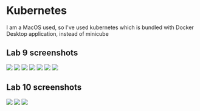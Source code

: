 # Kubernetes

I am a MacOS used, so I've used kubernetes which is
bundled with Docker Desktop application, instead of
minicube

## Lab 9 screenshots


![](images/1.png)
![](images/2.png)
![](images/3.png)
![](images/4.png)
![](images/5.png)
![](images/6.png)
![](images/7.png)

## Lab 10 screenshots

![](images/8.png)
![](images/9.png)
![](images/10.png)

